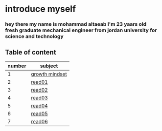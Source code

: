 # introduce myself 
### hey there my name is mohammad altaeab I'm 23 yaars old fresh graduate mechanical engineer from jordan university for science and technology
## Table of content
number|subject
------|----------
1|[growth mindset](growth_mindset)
2|[read01](read01)
3|[read02](read02)
4|[read03](read03)
5|[read04](read04)
6|[read05](read05)
7|[read06](read06)

